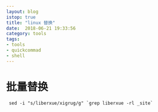 ```yaml
---
layout: blog
istop: true
title: "linux 替换"
date:  2018-06-21 19:33:56
category: tools
tags:
- tools
- quickcommad
- shell
---
```


# 批量替换


```{r, engine='bash'}
 sed -i "s/liberxue/xigrug/g" `grep liberxue -rl _site`

```
